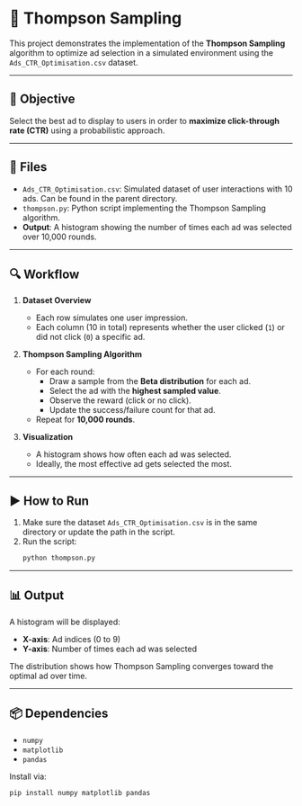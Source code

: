 # 🎯 Thompson Sampling
This project demonstrates the implementation of the **Thompson Sampling** algorithm to optimize ad selection in a simulated environment using the `Ads_CTR_Optimisation.csv` dataset.

---

## 📌 Objective

Select the best ad to display to users in order to **maximize click-through rate (CTR)** using a probabilistic approach.

---

## 📁 Files

- `Ads_CTR_Optimisation.csv`: Simulated dataset of user interactions with 10 ads. Can be found in the parent directory.
- `thompson.py`: Python script implementing the Thompson Sampling algorithm.
- **Output**: A histogram showing the number of times each ad was selected over 10,000 rounds.

---

## 🔍 Workflow

1. **Dataset Overview**
    - Each row simulates one user impression.
    - Each column (10 in total) represents whether the user clicked (`1`) or did not click (`0`) a specific ad.

2. **Thompson Sampling Algorithm**
    - For each round:
      - Draw a sample from the **Beta distribution** for each ad.
      - Select the ad with the **highest sampled value**.
      - Observe the reward (click or no click).
      - Update the success/failure count for that ad.
    - Repeat for **10,000 rounds**.

3. **Visualization**
    - A histogram shows how often each ad was selected.
    - Ideally, the most effective ad gets selected the most.

---

## ▶️ How to Run

1. Make sure the dataset `Ads_CTR_Optimisation.csv` is in the same directory or update the path in the script.
2. Run the script:
    ```bash
    python thompson.py
    ```

---

## 📊 Output

A histogram will be displayed:

- **X-axis**: Ad indices (0 to 9)
- **Y-axis**: Number of times each ad was selected

The distribution shows how Thompson Sampling converges toward the optimal ad over time.

---

## 📦 Dependencies

- `numpy`
- `matplotlib`
- `pandas`

Install via:

```bash
pip install numpy matplotlib pandas
```